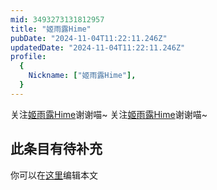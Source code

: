 ```yaml
---
mid: 3493273131812957
title: "姬雨露Hime"
pubDate: "2024-11-04T11:22:11.246Z"
updatedDate: "2024-11-04T11:22:11.246Z"
profile:
  {
    Nickname: ["姬雨露Hime"],
  }
---
```


关注[姬雨露Hime](https://space.bilibili.com/3493273131812957)谢谢喵~ 关注[姬雨露Hime](https://space.bilibili.com/3493273131812957)谢谢喵~

## 此条目有待补充
你可以在[这里](https://github.com/Yuhanawa/VTuber.ICU/edit/master/src/content/v/姬雨露Hime/index.md)编辑本文
